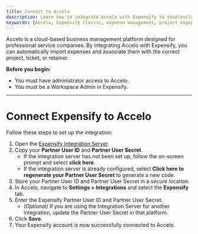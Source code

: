 ```yaml
---
title: Connect to Accelo
description: Learn how to integrate Accelo with Expensify to seamlessly import expense details and associate them with projects, tickets, or retainers.
keywords: [Accelo, Expensify Classic, expense management, project expenses]
---
```

<div id="expensify-classic" markdown="1">
   
Accelo is a cloud-based business management platform designed for professional service companies. By integrating Accelo with Expensify, you can automatically import expenses and associate them with the correct project, ticket, or retainer.

**Before you begin:**
- You must have administrator access to Accelo.
- You must be a Workspace Admin in Expensify.

---

# Connect Expensify to Accelo

Follow these steps to set up the integration:

1. Open the [Expensify Integration Server](https://www.expensify.com/tools/integrations/).
2. Copy your **Partner User ID** and **Partner User Secret**.
   - If the integration server has not been set up, follow the on-screen prompt and select **click here**.
   - If the integration server is already configured, select **Click here to regenerate your Partner User Secret** to generate a new code.
3. Store your Partner User ID and Partner User Secret in a secure location.
4. In Accelo, navigate to **Settings > Integrations** and select the **Expensify** tab.
5. Enter the Expensify Partner User ID and Partner User Secret.
   - *(Optional)* If you are using the Integration Server for another integration, update the Partner User Secret in that platform.
6. Click **Save**.
7. Your Expensify account is now successfully connected to Accelo.

</div>
